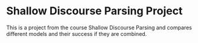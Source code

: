 # Shallow Discourse Parsing Project

This is a project from the course Shallow Discourse Parsing and compares different models and their success if they are combined.
